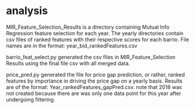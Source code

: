 # analysis

MIR_Feature_Selection_Results is a directory containing Mutual Info Regression feature selection for each year. The yearly directories contain csv files of ranked features with their respective scores for each barrio. File names are in the format: year_bid_rankedFeatures.csv

barrio_feat_select.py generated the csv files in MIR_Feature_Selection Results using the final file csv with all merged data.

price_pred.py generated the file for price gap prediction, or rather, ranked features by importance in driving the price gap on a yearly basis. Results are of the format: Year_rankedFeatures_gapPred.csv. note that 2018 was not created because there are was only one data point for this year after undergoing filtering. 
